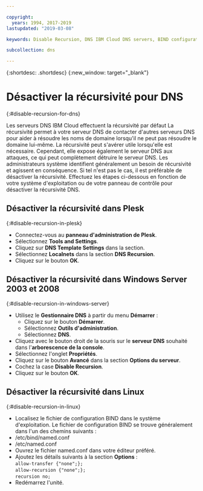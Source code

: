 ```yaml
---

copyright:
  years: 1994, 2017-2019
lastupdated: "2019-03-08"

keywords: Disable Recursion, DNS IBM Cloud DNS servers, BIND configuration file

subcollection: dns

---
```



{:shortdesc: .shortdesc}
{:new_window: target="_blank"}

# Désactiver la récursivité pour DNS
{:#disable-recursion-for-dns}

Les serveurs DNS IBM Cloud effectuent la récursivité par défaut La récursivité permet à votre serveur DNS de contacter d'autres serveurs DNS pour aider à résoudre les noms de domaine lorsqu'il ne peut pas résoudre le domaine lui-même. La récursivité peut s'avérer utile lorsqu'elle est nécessaire. Cependant, elle expose également le serveur DNS aux attaques, ce qui peut complètement détruire le serveur DNS. Les administrateurs système identifient généralement un besoin de récursivité et agissent en conséquence. Si tel n'est pas le cas, il est préférable de désactiver la récursivité. Effectuez les étapes ci-dessous en fonction de votre système d'exploitation ou de votre panneau de contrôle pour désactiver la récursivité DNS.

## Désactiver la récursivité dans Plesk
{:#disable-recursion-in-plesk}
* Connectez-vous au **panneau d'administration de Plesk**.
* Sélectionnez **Tools and Settings**.
* Cliquez sur **DNS Template Settings** dans la section.
* Sélectionnez **Localnets** dans la section **DNS Recursion**.
* Cliquez sur le bouton **OK**.

## Désactiver la récursivité dans Windows Server 2003 et 2008
{:#disable-recursion-in-windows-server}

* Utilisez le **Gestionnaire DNS** à partir du menu **Démarrer** :
  * Cliquez sur le bouton **Démarrer**.
  * Sélectionnez **Outils d'administration**.
  * Sélectionnez **DNS**.
* Cliquez avec le bouton droit de la souris sur le **serveur DNS** souhaité dans l'**arborescence de la console**.
* Sélectionnez l'onglet **Propriétés**.
* Cliquez sur le bouton **Avancé** dans la section **Options du serveur**.
* Cochez la case **Disable Recursion**.
* Cliquez sur le bouton **OK**.

## Désactiver la récursivité dans Linux
{:#disable-recursion-in-linux}

 * Localisez le fichier de configuration BIND dans le système d'exploitation. Le fichier de configuration BIND se trouve généralement dans l'un des chemins suivants :
  * /etc/bind/named.conf
  * /etc/named.conf
* Ouvrez le fichier named.conf dans votre éditeur préféré.
* Ajoutez les détails suivants à la section **Options** :<br/>`allow-transfer {"none";};`<br/>`allow-recursion {"none";};`<br/>`recursion no;`
* Redémarrez l'unité.
